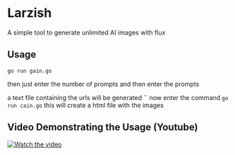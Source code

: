 # Larzish

A simple tool to generate unlimited AI images with flux

## Usage

`go run gain.go`

then just enter the number of prompts
and then enter the prompts

a text file containing the urls will be generated
``
now enter the command
`go run cain.go` 
this will create a html file with the images

## Video Demonstrating the Usage (Youtube)

[![Watch the video](https://i.imgflip.com/853nb8.jpg)](https://www.youtube.com/watch?v=kZr7yd_Y_Eg)


